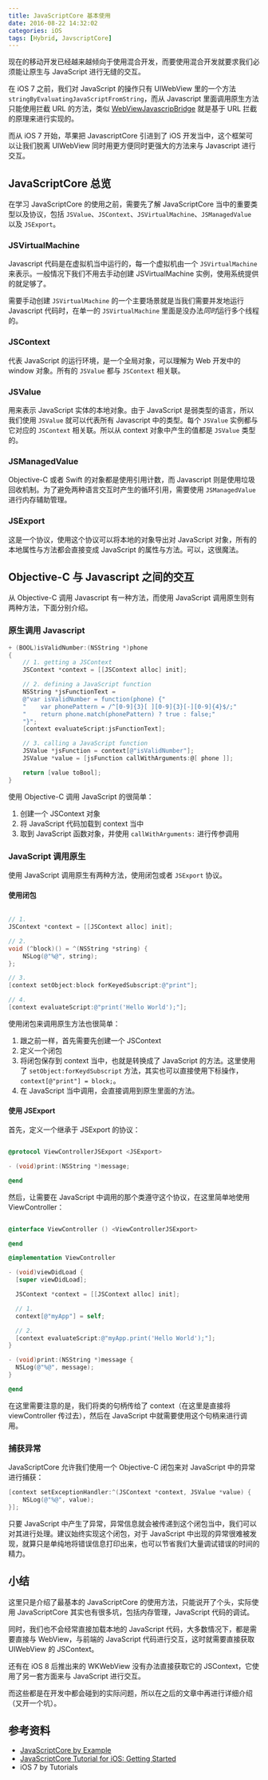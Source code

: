 ```yaml
---
title: JavaScriptCore 基本使用
date: 2016-08-22 14:32:02
categories: iOS
tags: [Hybrid, JavscriptCore]
---
```


现在的移动开发已经越来越倾向于使用混合开发，而要使用混合开发就要求我们必须能让原生与 JavaScript 进行无缝的交互。

在 iOS 7 之前，我们对 JavaScript 的操作只有 UIWebView 里的一个方法 `stringByEvaluatingJavaScriptFromString`，而从 Javascript 里面调用原生方法只能使用拦截 URL 的方法，类似 [WebViewJavascripBridge](https://github.com/marcuswestin/WebViewJavascriptBridge) 就是基于 URL 拦截的原理来进行实现的。

而从 iOS 7 开始，苹果把 JavascriptCore 引进到了 iOS 开发当中，这个框架可以让我们脱离 UIWebView 同时用更方便同时更强大的方法来与 Javascript 进行交互。

## JavaScriptCore 总览

在学习 JavaScriptCore 的使用之前，需要先了解 JavaScriptCore 当中的重要类型以及协议，包括 `JSValue`、`JSContext`、`JSVirtualMachine`、`JSManagedValue` 以及 `JSExport`。

### JSVirtualMachine

Javascript 代码是在虚拟机当中运行的，每一个虚拟机由一个 `JSVirtualMachine` 来表示。一般情况下我们不用去手动创建 JSVirtualMachine 实例，使用系统提供的就足够了。

需要手动创建 `JSVirtualMachine` 的一个主要场景就是当我们需要并发地运行 Javascript 代码时，在单一的 `JSVirtualMachine` 里面是没办法*同时*运行多个线程的。

### JSContext

代表 JavaScript 的运行环境，是一个全局对象，可以理解为 Web 开发中的 window 对象。所有的 `JSValue` 都与 `JSContext` 相关联。

### JSValue

用来表示 JavaScript 实体的本地对象。由于 JavaScript 是弱类型的语言，所以我们使用 `JSValue` 就可以代表所有 Javascript 中的类型。每个 `JSValue` 实例都与它对应的 `JSContext` 相关联。所以从 context 对象中产生的值都是 `JSValue` 类型的。

### JSManagedValue

Objective-C 或者 Swift 的对象都是使用引用计数，而 Javascript 则是使用垃圾回收机制。为了避免两种语言交互时产生的循环引用，需要使用 `JSManagedValue` 进行内存辅助管理。

### JSExport

这是一个协议，使用这个协议可以将本地的对象导出对 JavaScript 对象，所有的本地属性与方法都会直接变成 JavaScript 的属性与方法。可以，这很魔法。

## Objective-C 与 Javascript 之间的交互

从 Objective-C 调用 Javascript 有一种方法，而使用 JavaScript 调用原生则有两种方法，下面分别介绍。

### 原生调用 Javascript

```objective-c
+ (BOOL)isValidNumber:(NSString *)phone
{
    // 1. getting a JSContext
    JSContext *context = [[JSContext alloc] init];

    // 2. defining a JavaScript function
    NSString *jsFunctionText =
    @"var isValidNumber = function(phone) {"
    "    var phonePattern = /^[0-9]{3}[ ][0-9]{3}[-][0-9]{4}$/;"
    "    return phone.match(phonePattern) ? true : false;"
    "}";
    [context evaluateScript:jsFunctionText];

    // 3. calling a JavaScript function
    JSValue *jsFunction = context[@"isValidNumber"];
    JSValue *value = [jsFunction callWithArguments:@[ phone ]];

    return [value toBool];
}
```

使用 Objective-C 调用 JavaScript 的很简单：
1. 创建一个 JSContext 对象
2. 将 JavaScript 代码加载到 context 当中
3. 取到 JavaScript 函数对象，并使用 `callWithArguments:` 进行传参调用 

### JavaScript 调用原生

使用 JavaScript 调用原生有两种方法，使用闭包或者 `JSExport` 协议。

#### 使用闭包

```objective-c

// 1. 
JSContext *context = [[JSContext alloc] init];

// 2.
void (^block)() = ^(NSString *string) {
	NSLog(@"%@", string);
};

// 3.
[context setObject:block forKeyedSubscript:@"print"];

// 4.
[context evaluateScript:@"print('Hello World');"];

```

使用闭包来调用原生方法也很简单：
1. 跟之前一样，首先需要先创建一个 JSContext
2. 定义一个闭包
3. 将闭包保存到 context 当中，也就是转换成了 JavaScript 的方法。这里使用了 `setObject:forKeydSubscript` 方法，其实也可以直接使用下标操作，`context[@"print"] = block;`。
4. 在 JavaScript 当中调用，会直接调用到原生里面的方法。


#### 使用 JSExport

首先，定义一个继承于 JSExport 的协议：

```objective-c

@protocol ViewControllerJSExport <JSExport>

- (void)print:(NSString *)message;

@end

```

然后，让需要在 JavaScript 中调用的那个类遵守这个协议，在这里简单地使用 ViewController：

```objective-c

@interface ViewController () <ViewControllerJSExport>

@end

@implementation ViewController

- (void)viewDidLoad {
  [super viewDidLoad];

  JSContext *context = [[JSContext alloc] init];

  // 1. 
  context[@"myApp"] = self;

  // 2. 
  [context evaluateScript:@"myApp.print('Hello World');"];
}

- (void)print:(NSString *)message {
  NSLog(@"%@", message);
}

@end
```

在这里需要注意的是，我们将类的句柄传给了 context（在这里是直接将 viewController 传过去），然后在 JavaScript 中就需要使用这个句柄来进行调用。

### 捕获异常

JavaScriptCore 允许我们使用一个 Objective-C 闭包来对 JavaScript 中的异常进行捕获：

```objective-c
[context setExceptionHandler:^(JSContext *context, JSValue *value) {
	NSLog(@"%@", value);
}];
```

只要 JavaScript 中产生了异常，异常信息就会被传递到这个闭包当中，我们可以对其进行处理。建议始终实现这个闭包，对于 JavaScript 中出现的异常很难被发现，就算只是单纯地将错误信息打印出来，也可以节省我们大量调试错误的时间的精力。

## 小结

这里只是介绍了最基本的 JavaScriptCore 的使用方法，只能说开了个头，实际使用 JavaScriptCore 其实也有很多坑，包括内存管理，JavaScript 代码的调试。

同时，我们也不会经常直接加载本地的 JavaScript 代码，大多数情况下，都是需要直接与 WebView，与前端的 JavaScript 代码进行交互，这时就需要直接获取 UIWebView 的 JSContext。

还有在 iOS 8 后推出来的 WKWebView 没有办法直接获取它的 JSContext，它使用了另一套方面来与 JavaScript 进行交互。

而这些都是在开发中都会碰到的实际问题，所以在之后的文章中再进行详细介绍（又开一个坑）。

## 参考资料

* [JavaScriptCore by Example](https://www.bignerdranch.com/blog/javascriptcore-example/)
* [JavaScriptCore Tutorial for iOS: Getting Started](https://www.raywenderlich.com/124075/javascriptcore-tutorial)
* iOS 7 by Tutorials